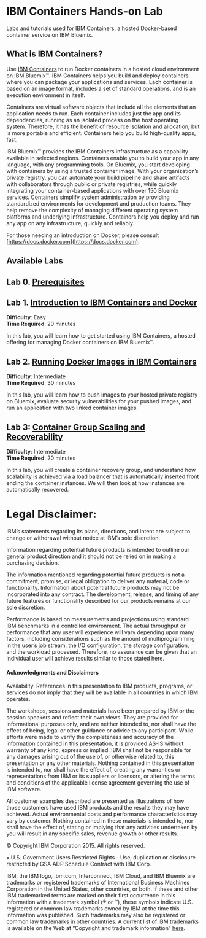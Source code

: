 # IBM Containers Hands-on Lab
Labs and tutorials used for IBM Containers, a hosted Docker-based container service on IBM Bluemix.

## What is IBM Containers?

Use [IBM Containers](http://www.ibm.com/cloud-computing/bluemix/solutions/open-architecture/) to run Docker containers in a hosted cloud environment on IBM Bluemix™. IBM Containers helps you build and deploy containers where you can package your applications and services. Each container is based on an image format, includes a set of standard operations, and is an execution environment in itself.

Containers are virtual software objects that include all the elements that an application needs to run. Each container includes just the app and its dependencies, running as an isolated process on the host operating system. Therefore, it has the benefit of resource isolation and allocation, but is more portable and efficient. Containers help you build high-quality apps, fast.

IBM Bluemix™ provides the IBM Containers infrastructure as a capability available in selected regions. Containers enable you to build your app in any language, with any programming tools. On Bluemix, you start developing with containers by using a trusted container image. With your organization’s private registry, you can automate your build pipeline and share artifacts with collaborators through public or private registries, while quickly integrating your container-based applications with over 150 Bluemix services. Containers simplify system administration by providing standardized environments for development and production teams. They help remove the complexity of managing different operating system platforms and underlying infrastructure. Containers help you deploy and run any app on any infrastructure, quickly and reliably.

For those needing an introduction on Docker, please consult [https://docs.docker.com](https://docs.docker.com).

## Available Labs

## Lab 0. [Prerequisites](0-prereqs.md)

## Lab 1. [Introduction to IBM Containers and Docker](1-Intro-to-IBM-Containers-and-Docker.md)
**Difficulty**: Easy  
**Time Required**: 20 minutes  

In this lab, you will learn how to get started using IBM Containers, a hosted offering for managing Docker containers on IBM Bluemix™.

## Lab 2. [Running Docker Images in IBM Containers](2-Running-Docker-Images-in-IBM-Containers.md)
**Difficulty**: Intermediate  
**Time Required**: 30 minutes

In this lab, you will learn how to push images to your hosted private registry on Bluemix, evaluate security vulnerabilities for your pushed images, and run an application with two linked container images.  

## Lab 3: [Container Group Scaling and Recoverability](4-Container-Group-Scaling-and-Recoverability.md)
**Difficulty**: Intermediate  
**Time Required**: 20 minutes

In this lab, you will create a container recovery group, and understand how scalability is achieved via a load balancer that is automatically inserted front ending the container instances. We will then look at how instances are automatically recovered.


# Legal Disclaimer:
IBM’s statements regarding its plans, directions, and intent are subject to change or withdrawal without notice at IBM’s sole discretion.

Information regarding potential future products is intended to outline our general product direction and it should not be relied on in making a purchasing decision.

The information mentioned regarding potential future products is not a commitment, promise, or legal obligation to deliver any material, code or functionality. Information about potential future products may not be incorporated into any contract. The development, release, and timing of any future features or functionality described for our products remains at our sole discretion.

Performance is based on measurements and projections using standard IBM benchmarks in a controlled environment.  The actual throughput or performance that any user will experience will vary depending upon many factors, including considerations such as the amount of multiprogramming in the user’s job stream, the I/O configuration, the storage configuration, and the workload processed.  Therefore, no assurance can be given that an individual user will achieve results similar to those stated here.

#### Acknowledgments and Disclaimers

Availability.  References in this presentation to IBM products, programs, or services do not imply that they will be available in all countries in which IBM operates.

The workshops, sessions and materials have been prepared by IBM or the session speakers and reflect their own views.  They are provided for informational purposes only, and are neither intended to, nor shall have the effect of being, legal or other guidance or advice to any participant.  While efforts were made to verify the completeness and accuracy of the information contained in this presentation, it is provided AS-IS without warranty of any kind, express or implied. IBM shall not be responsible for any damages arising out of the use of, or otherwise related to, this presentation or any other materials. Nothing contained in this presentation is intended to, nor shall have the effect of, creating any warranties or representations from IBM or its suppliers or licensors, or altering the terms and conditions of the applicable license agreement governing the use of IBM software.

All customer examples described are presented as illustrations of how those customers have used IBM products and the results they may have achieved.  Actual environmental costs and performance characteristics may vary by customer.  Nothing contained in these materials is intended to, nor shall have the effect of, stating or implying that any activities undertaken by you will result in any specific sales, revenue growth or other results.

   © Copyright IBM Corporation 2015. All rights reserved.

•	U.S. Government Users Restricted Rights - Use, duplication or disclosure restricted by GSA ADP Schedule Contract with IBM Corp.

IBM, the IBM logo, ibm.com, Interconnect, IBM Cloud, and IBM Bluemix are trademarks or registered trademarks of International Business Machines Corporation in the United States, other countries, or both. If these and other IBM trademarked terms are marked on their first occurrence in this information with a trademark symbol (® or ™), these symbols indicate U.S. registered or common law trademarks owned by IBM at the time this information was published. Such trademarks may also be registered or common law trademarks in other countries. A current list of IBM trademarks is available on the Web at “Copyright and trademark information” [here](www.ibm.com/legal/copytrade.shtml).
